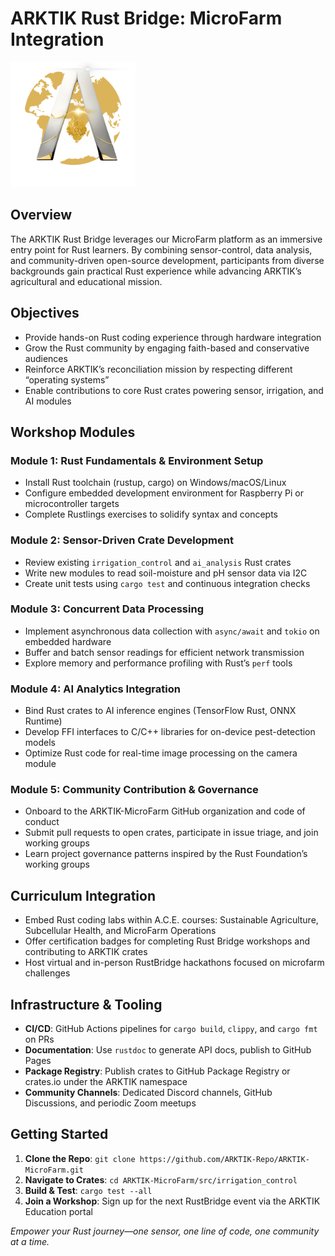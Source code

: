 # ARKTIK Rust Bridge: MicroFarm Integration
<img src="../../assets/ARKTIK%20Logo.png" alt="ARKTIK Logo" width="200">


## Overview

The ARKTIK Rust Bridge leverages our MicroFarm platform as an immersive entry point for Rust learners. By combining sensor-control, data analysis, and community-driven open-source development, participants from diverse backgrounds gain practical Rust experience while advancing ARKTIK’s agricultural and educational mission.

## Objectives

* Provide hands-on Rust coding experience through hardware integration
* Grow the Rust community by engaging faith-based and conservative audiences
* Reinforce ARKTIK’s reconciliation mission by respecting different “operating systems”
* Enable contributions to core Rust crates powering sensor, irrigation, and AI modules

## Workshop Modules

### Module 1: Rust Fundamentals & Environment Setup

* Install Rust toolchain (rustup, cargo) on Windows/macOS/Linux
* Configure embedded development environment for Raspberry Pi or microcontroller targets
* Complete Rustlings exercises to solidify syntax and concepts

### Module 2: Sensor-Driven Crate Development

* Review existing `irrigation_control` and `ai_analysis` Rust crates
* Write new modules to read soil-moisture and pH sensor data via I2C
* Create unit tests using `cargo test` and continuous integration checks

### Module 3: Concurrent Data Processing

* Implement asynchronous data collection with `async/await` and `tokio` on embedded hardware
* Buffer and batch sensor readings for efficient network transmission
* Explore memory and performance profiling with Rust’s `perf` tools

### Module 4: AI Analytics Integration

* Bind Rust crates to AI inference engines (TensorFlow Rust, ONNX Runtime)
* Develop FFI interfaces to C/C++ libraries for on-device pest-detection models
* Optimize Rust code for real-time image processing on the camera module

### Module 5: Community Contribution & Governance

* Onboard to the ARKTIK-MicroFarm GitHub organization and code of conduct
* Submit pull requests to open crates, participate in issue triage, and join working groups
* Learn project governance patterns inspired by the Rust Foundation’s working groups

## Curriculum Integration

* Embed Rust coding labs within A.C.E. courses: Sustainable Agriculture, Subcellular Health, and MicroFarm Operations
* Offer certification badges for completing Rust Bridge workshops and contributing to ARKTIK crates
* Host virtual and in-person RustBridge hackathons focused on microfarm challenges

## Infrastructure & Tooling

* **CI/CD**: GitHub Actions pipelines for `cargo build`, `clippy`, and `cargo fmt` on PRs
* **Documentation**: Use `rustdoc` to generate API docs, publish to GitHub Pages
* **Package Registry**: Publish crates to GitHub Package Registry or crates.io under the ARKTIK namespace
* **Community Channels**: Dedicated Discord channels, GitHub Discussions, and periodic Zoom meetups

## Getting Started

1. **Clone the Repo**: `git clone https://github.com/ARKTIK-Repo/ARKTIK-MicroFarm.git`
2. **Navigate to Crates**: `cd ARKTIK-MicroFarm/src/irrigation_control`
3. **Build & Test**: `cargo test --all`
4. **Join a Workshop**: Sign up for the next RustBridge event via the ARKTIK Education portal

*Empower your Rust journey—one sensor, one line of code, one community at a time.*
